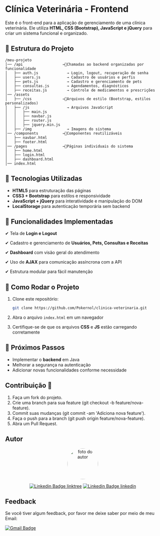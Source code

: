 # Clínica Veterinária - Frontend

Este é o front-end para a aplicação de gerenciamento de uma clínica veterinária. Ele utiliza **HTML, CSS (Bootstrap), JavaScript e jQuery** para criar um sistema funcional e organizado.

## 📂 Estrutura do Projeto

```plaintext
/meu-projeto
│── /api                  →🔹Chamadas ao backend organizadas por funcionalidade
│   ├── auth.js             → Login, logout, recuperação de senha
│   ├── users.js            → Cadastro de usuários e perfis
│   ├── pets.js             → Cadastro e gerenciamento de pets
│   ├── consultas.js        → Agendamentos, diagnósticos
│   ├── receitas.js         → Controle de medicamentos e prescrições
│── /assets                 
│   ├── /css              →🔹Arquivos de estilo (Bootstrap, estilos personalizados)
│   ├── /js                 → Arquivos JavaScript
│   │   ├── main.js           
│   │   ├── navbar.js            
│   │   ├── router.js         
│   │   ├── jquery.min.js  
│   ├── /img                → Imagens do sistema
│── /components           →🔹Componentes reutilizáveis
│   ├── navbar.html
│   ├── footer.html
│── /pages                →🔹Páginas individuais do sistema
│   ├── home.html
│   ├── login.html
│   ├── dashboard.html
│── index.html
```

## 🚀 Tecnologias Utilizadas

- **HTML5** para estruturação das páginas
- **CSS3 + Bootstrap** para estilos e responsividade
- **JavaScript + jQuery** para interatividade e manipulação do DOM
- **LocalStorage** para autenticação temporária sem backend

## 📌 Funcionalidades Implementadas

✔ Tela de **Login e Logout**

✔ Cadastro e gerenciamento de **Usuários, Pets, Consultas e Receitas**

✔ **Dashboard** com visão geral do atendimento

✔ Uso de **AJAX** para comunicação assíncrona com a API

✔ Estrutura modular para fácil manutenção

## 🔧 Como Rodar o Projeto

1. Clone este repositório:

   ```bash
   git clone https://github.com/Pokernol/clinica-veterinaria.git
   ```

2. Abra o arquivo `index.html` em um navegador
3. Certifique-se de que os arquivos **CSS** e **JS** estão carregando corretamente

## 📌 Próximos Passos

- Implementar o **backend** em Java
- Melhorar a segurança na autenticação
- Adicionar novas funcionalidades conforme necessidade

## Contribuição 🤝

1. Faça um fork do projeto.
2. Crie uma branch para sua feature (git checkout -b feature/nova-feature).
3. Commit suas mudanças (git commit -am 'Adiciona nova feature').
4. Faça o push para a branch (git push origin feature/nova-feature).
5. Abra um Pull Request.

## Autor

<div align="center">
  <a href="https://www.linkedin.com/in/leonardo-vin%C3%ADcius25/">
    <img style="border-radius: 50%;" src="https://avatars.githubusercontent.com/u/100011077?v=4" width="100px;" alt="foto do autor"/>
  </a>

  [![Linkedin Badge linktree](https://img.shields.io/badge/-Leonardo_Vinícius-blue?style=flat-square&logo=Linkedin&logoColor=white&link=https://www.linkedin.com/in/leonardo-vin%C3%ADcius25/)](https://www.linkedin.com/in/leonardo-vin%C3%ADcius25/)
  [![Linkedin Badge linkedin](https://img.shields.io/badge/-Leonardo_Vinícius-39E09B?style=flat-square&logo=linktree&logoColor=white&link=https://linktr.ee/pokernol)](https://linktr.ee/pokernol)
</div>

## Feedback

Se você tiver algum feedback, por favor me deixe saber por meio de meu Email:

[![Gmail Badge](https://img.shields.io/badge/-Lenardopoke25@gmail.com-c14438?style=flat-square&logo=Gmail&logoColor=white&link=mailto:leonardopoke25.com)](mailto:leonardopoke25.com)

